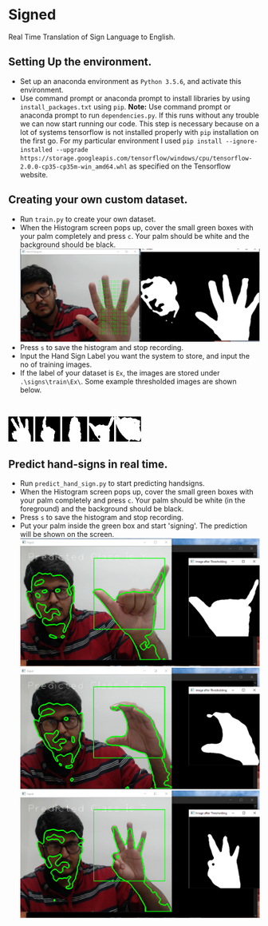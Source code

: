 # Signed
Real Time Translation of Sign Language to English.

## Setting Up the environment.
* Set up an anaconda environment as `Python 3.5.6`, and activate this environment.
* Use command prompt or anaconda prompt to install libraries by using `install_packages.txt` using `pip`.
**Note:** Use command prompt or anaconda prompt to run `dependencies.py`. If this runs without any trouble we can now start running our code. This step is necessary because on a lot of systems tensorflow is not installed properly with `pip` installation on the first go. For my particular environment I used ```pip install --ignore-installed --upgrade https://storage.googleapis.com/tensorflow/windows/cpu/tensorflow-2.0.0-cp35-cp35m-win_amd64.whl``` as specified on the Tensorflow website.

## Creating your own custom dataset. 
* Run `train.py` to create your own dataset. 
* When the Histogram screen pops up, cover the small green boxes with your palm completely and press `c`. Your palm should be white and the background should be black.
![Histogram](https://github.com/chatsagnik/Signed/blob/master/Histogram.PNG)
* Press `s` to save the histogram and stop recording.
* Input the Hand Sign Label you want the system to store, and input the no of training images. 
* If the label of your dataset is `Ex`, the images are stored under `.\signs\train\Ex\`. Some example thresholded images are shown below.
<br>

![Sign A](https://github.com/chatsagnik/Signed/blob/master/1.jpg) ![Sign B](https://github.com/chatsagnik/Signed/blob/master/12.jpg) 
![Sign C](https://github.com/chatsagnik/Signed/blob/master/3.jpg) ![Sign D](https://github.com/chatsagnik/Signed/blob/master/36.jpg) 
![Sign E](https://github.com/chatsagnik/Signed/blob/master/82.jpg)

## Predict hand-signs in real time.
* Run `predict_hand_sign.py` to start predicting handsigns.
* When the Histogram screen pops up, cover the small green boxes with your palm completely and press `c`. Your palm should be white (in the foreground) and the background should be black.
* Press `s` to save the histogram and stop recording.
* Put your palm inside the green box and start 'signing'. The prediction will be shown on the screen.
![Predicted Y](https://github.com/chatsagnik/Signed/blob/master/Predicted_Y.PNG)
![Predicted C](https://github.com/chatsagnik/Signed/blob/master/Predicted_C.PNG)
![Predicted F](https://github.com/chatsagnik/Signed/blob/master/Predicted_F.PNG)
